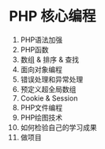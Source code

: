 # PHP 核心编程
1. PHP语法加强
2. PHP函数
3. 数组 & 排序 & 查找
4. 面向对象编程
5. 错误处理和异常处理
6. 预定义超全局数组
7. Cookie & Session
8. PHP文件编程
9. PHP绘图技术
10. 如何检验自己的学习成果
11. 做项目